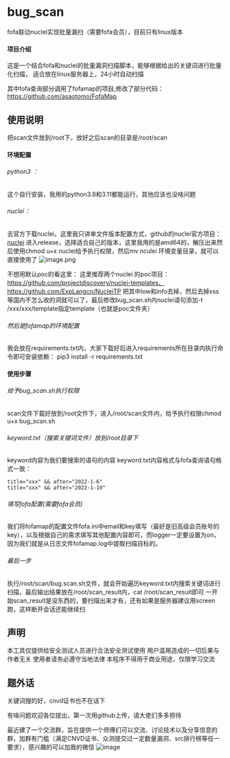 # bug_scan
fofa联动nuclei实现批量漏扫（需要fofa会员），目前只有linux版本

#### 项目介绍
这是一个结合fofa和nuclei的批量漏洞扫描脚本，能够根据给出的关键词进行批量化扫描，
适合放在linux服务器上，24小时自动扫描

其中fofa查询部分调用了fofamap的项目,修改了部分代码：https://github.com/asaotomo/FofaMap

## 使用说明

把scan文件放到/root下，放好之后scan的目录是/root/scan

#### 环境配置

###### python3 ：

这个自行安装，我用的python3.8和3.11都能运行，其他应该也没啥问题

###### nuclei：

去官方下载nuclei，这里我只讲单文件版本配置方式，github的nuclei官方项目：[nuclei](https://github.com/projectdiscovery/nuclei)
进入release，选择适合自己的版本，这里我用的是amd64的，解压出来然后使用chmod u+x nuclei给予执行权限，然后mv nculei 环境变量目录，就可以直接使用了
![image.png](https://image.3001.net/images/20230527/1685165496_647195b85b31c3b3ee0a4.png!small)

不想用默认poc的看这里：
这里推荐两个nuclei 的poc项目：https://github.com/projectdiscovery/nuclei-templates、https://github.com/ExpLangcn/NucleiTP
把其中low和info去掉，然后去掉xss等国内不怎么收的洞就可以了，最后修改bug_scan.sh内nuclei语句添加-t /xxx/xxx/template指定template（也就是poc文件夹）

###### 然后是fofamap的环境配置

我会放在requirements.txt内，大家下载好后进入requirements所在目录内执行命令即可安装依赖：
pip3 install -r requirements.txt
#### 使用步骤

###### 给予bug\_scan.sh执行权限

scan文件下载好放到/root文件下，进入/root/scan文件内，给予执行权限chmod u+x bug\_scan.sh

###### keyword.txt（搜索关键词文件）放到/root目录下

keyword内容为我们要搜索的语句的内容
keyword.txt内容格式与fofa查询语句格式一致：

```
title="xxx" && after="2022-1-6"
title="xxx" && after="2022-1-10"
```

###### 填写fofa配置(需要fofa会员)

我们将fofamap的配置文件fofa.ini中email和key填写（最好是旧高级会员账号的key），以及根据自己的需求填写其他配置内容即可，而logger一定要设置为on，因为我们就是从日志文件fofamap.log中提取扫描目标的。

###### 最后一步

执行/root/scan/bug.scan.sh文件，就会开始遍历keyword.txt内搜索关键词进行扫描，最后输出结果放在/root/scan\_result内，cat /root/scan\_result即可
一开始scan_result是没东西的，要扫描出来才有，还有如果是服务器建议用screen跑，这样断开会话还能继续扫

## 声明
本工具仅提供给安全测试人员进行合法安全测试使用 用户滥用造成的一切后果与作者无关 使用者请务必遵守当地法律 本程序不得用于商业用途，仅限学习交流

## 题外话
关键词搜的好，cnvd证书也不在话下

有啥问题欢迎各位提出，第一次用github上传，请大佬们多多担待

最近建了一个交流群，旨在提供一个师傅们可以交流、讨论技术以及分享信息的群，加群有门槛（满足CNVD证书、众测提交过一定数量漏洞、src排行榜等任一要求），感兴趣的可以加我的微信
![image](https://github.com/some-new-codes/bug_scan/assets/76439220/ef41978b-bc8e-4c95-af88-5c5ba70b912e)
